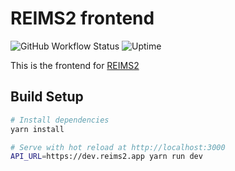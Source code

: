# REIMS2 frontend

![GitHub Workflow Status](https://img.shields.io/github/actions/workflow/status/reims2/reims2-frontend/ci.yml?branch=main&label=ci)
![Uptime](https://img.shields.io/uptimerobot/ratio/m789007197-530f6cec68b3f8f49de17c99?label=uptime)

This is the frontend for [REIMS2](https://reims2.app)

## Build Setup

```bash
# Install dependencies
yarn install

# Serve with hot reload at http://localhost:3000
API_URL=https://dev.reims2.app yarn run dev
```
